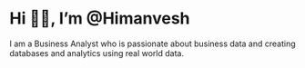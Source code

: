 # Hi 👋🏻, I’m @Himanvesh

I am a Business Analyst who is passionate about business data and creating databases and analytics using real world data. 



<!---
himanvesh/himanvesh is a ✨ special ✨ repository because its `README.md` (this file) appears on your GitHub profile.
You can click the Preview link to take a look at your changes.
--->
